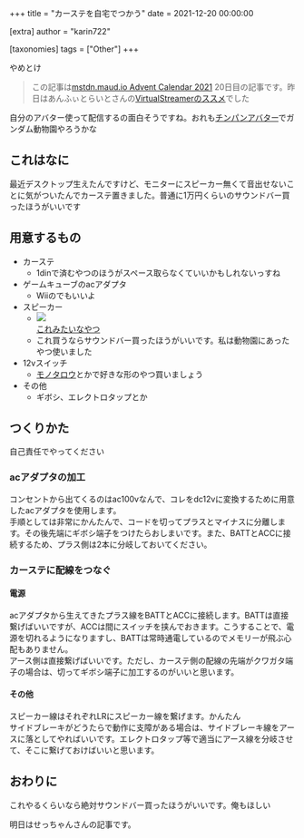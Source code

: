 +++
title = "カーステを自宅でつかう"
date = 2021-12-20 00:00:00

[extra]
author = "karin722"

[taxonomies]
tags = ["Other"]
+++

やめとけ
<!--more-->
>この記事は[mstdn.maud.io Advent Calendar 2021](https://adventar.org/calendars/6291) 20日目の記事です。昨日はあんふぃとらいとさんの[VirtualStreamerのススメ](https://godolphin48.com/p/virtualstreamer%E3%81%AE%E3%82%B9%E3%82%B9%E3%83%A1/)でした

自分のアバター使って配信するの面白そうですね。おれも[チンパンアバター](https://booth.pm/ja/items/2945751)でガンダム動物園やろうかな

## これはなに
最近デスクトップ生えたんですけど、モニターにスピーカー無くて音出せないことに気がついたんでカーステ置きました。普通に1万円くらいのサウンドバー買ったほうがいいです

## 用意するもの
- カーステ
  - 1dinで済むやつのほうがスペース取らなくていいかもしれないっすね
- ゲームキューブのacアダプタ
  - Wiiのでもいいよ
- スピーカー
  - ![](https://m.media-amazon.com/images/I/41fu713OT2L._AC_.jpg) <br>[これみたいなやつ](https://www.amazon.co.jp/ONKYO-D-55EX-2%E3%82%A6%E3%82%A7%E3%82%A4%E3%82%B9%E3%83%94%E3%83%BC%E3%82%AB%E3%83%BC%E3%82%B7%E3%82%B9%E3%83%86%E3%83%A0-2%E5%8F%B01%E7%B5%84-%E3%80%90%E5%9B%BD%E5%86%85%E6%AD%A3%E8%A6%8F%E5%93%81%E3%80%91/dp/B008UC9OFC/ref=sr_1_5?__mk_ja_JP=%E3%82%AB%E3%82%BF%E3%82%AB%E3%83%8A&keywords=%E3%82%B9%E3%83%94%E3%83%BC%E3%82%AB%E3%83%BC+onkyo&qid=1639656519&s=musical-instruments&sr=1-5)
  - これ買うならサウンドバー買ったほうがいいです。私は動物園にあったやつ使いました
- 12vスイッチ
  - [モノタロウ](https://www.monotaro.com/k/store/12v%20%E3%82%B9%E3%82%A4%E3%83%83%E3%83%81/)とかで好きな形のやつ買いましょう
- その他
  - ギボシ、エレクトロタップとか

## つくりかた
自己責任でやってください
### acアダプタの加工
コンセントから出てくるのはac100vなんで、コレをdc12vに変換するために用意したacアダプタを使用します。
<br>
手順としては非常にかんたんで、コードを切ってプラスとマイナスに分離します。その後先端にギボシ端子をつけたらおしまいです。また、BATTとACCに接続するため、プラス側は2本に分岐しておいてください。

### カーステに配線をつなぐ
#### 電源
acアダプタから生えてきたプラス線をBATTとACCに接続します。BATTは直接繋げばいいですが、ACCは間にスイッチを挟んでおきます。こうすることで、電源を切れるようになりますし、BATTは常時通電しているのでメモリーが飛ぶ心配もありません。
<br>
アース側は直接繋げばいいです。ただし、カーステ側の配線の先端がクワガタ端子の場合は、切ってギボシ端子に加工するのがいいと思います。

#### その他
スピーカー線はそれぞれLRにスピーカー線を繋げます。かんたん
<br>
サイドブレーキがどうたらで動作に支障がある場合は、サイドブレーキ線をアースに落としてやればいいです。エレクトロタップ等で適当にアース線を分岐させて、そこに繋げておけばいいと思います。

## おわりに
これやるくらいなら絶対サウンドバー買ったほうがいいです。俺もほしい

明日はせっちゃんさんの記事です。
